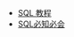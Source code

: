 - [SQL 教程](http://www.runoob.com/sql/sql-tutorial.html)
- [SQL必知必会](https://book.douban.com/subject/24250054/)
